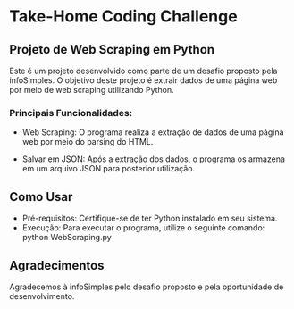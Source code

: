 # Take-Home Coding Challenge
## Projeto de Web Scraping em Python

Este é um projeto desenvolvido como parte de um desafio proposto pela infoSimples. O objetivo deste projeto é extrair dados de uma página web por meio de web scraping utilizando Python.

### Principais Funcionalidades:
+ Web Scraping: O programa realiza a extração de dados de uma página web por meio do parsing do HTML.

+ Salvar em JSON: Após a extração dos dados, o programa os armazena em um arquivo JSON para posterior utilização.

## Como Usar

- Pré-requisitos: Certifique-se de ter Python instalado em seu sistema.
- Execução: Para executar o programa, utilize o seguinte comando:  python WebScraping.py

## Agradecimentos

Agradecemos à infoSimples pelo desafio proposto e pela oportunidade de desenvolvimento.








